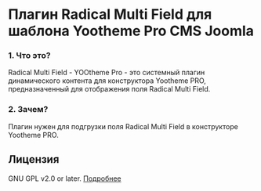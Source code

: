 # Плагин Radical Multi Field для шаблона Yootheme Pro CMS Joomla

### 1. Что это?
Radical Multi Field - YOOtheme Pro - это системный плагин динамического контента для конструктора Yootheme PRO, предназначенный для отображения поля Radical Multi Field.

### 2. Зачем?
Плагин нужен для подгрузки поля Radical Multi Field в конструкторе Yootheme PRO.

## Лицензия
GNU GPL v2.0 or later. [Подробнее](https://github.com/fiction13/plg_system_radicalmultifieldyoopro/blob/master/LICENSE)